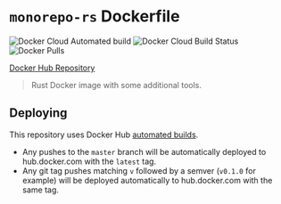 # `monorepo-rs` Dockerfile

![Docker Cloud Automated build](https://img.shields.io/docker/cloud/automated/mvertescher/monorepo-rs)
![Docker Cloud Build Status](https://img.shields.io/docker/cloud/build/mvertescher/monorepo-rs)
![Docker Pulls](https://img.shields.io/docker/pulls/mvertescher/monorepo-rs)

[Docker Hub Repository](https://hub.docker.com/r/mvertescher/monorepo-rs)

> Rust Docker image with some additional tools.

## Deploying

This repository uses Docker Hub [automated builds](https://docs.docker.com/docker-hub/builds/).

- Any pushes to the `master` branch will be automatically deployed to
  hub.docker.com with the `latest` tag.
- Any git tag pushes matching `v` followed by a semver (`v0.1.0` for example)
  will be deployed automatically to hub.docker.com with the same tag.
